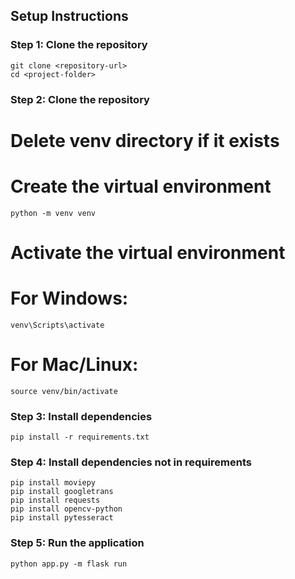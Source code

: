 ## Setup Instructions

### Step 1: Clone the repository

    git clone <repository-url>
    cd <project-folder>

### Step 2: Clone the repository

# Delete venv directory if it exists

# Create the virtual environment
    python -m venv venv

# Activate the virtual environment
# For Windows:
    venv\Scripts\activate
# For Mac/Linux:
    source venv/bin/activate

### Step 3: Install dependencies
    pip install -r requirements.txt

### Step 4: Install dependencies not in requirements
    pip install moviepy
    pip install googletrans
    pip install requests
    pip install opencv-python
    pip install pytesseract
### Step 5: Run the application
    python app.py -m flask run
